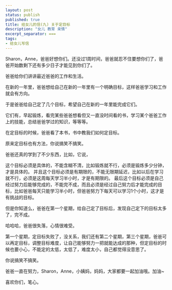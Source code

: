 ```yaml
---
layout: post
status: publish
published: true
title: 给女儿的信(九) 关于定目标
description: "女儿 教育 亲情"
excerpt_separator: ===
tags:
- 给女儿写信
---
```



Sharon，Anne，爸爸好想你们。还没过1周时间，爸爸就忍不住要想你们了，爸爸开始数剩下还有多少日子才能见到你们了。

爸爸给你们讲讲最近爸爸的工作和生活。

在新的一年里，爸爸想给自己在新的一年里有一个明确目标，这样爸爸学习和工作就会有方向。

于是爸爸给自己定了几个目标，希望自己在新的一年里能完成它们。

它们有，早起锻炼，看完某些爸爸想看但又一直没时间看的书，学习某个爸爸工作上的技能，总结爸爸学过的知识，等等等。

在定目标的时候，爸爸看了本书，书中教我们如何定目标。

原来定目标也有方法，你说搞笑不搞笑。

爸爸还真的学到了不少东西，比如，它说，

这个目标必须是具体的，不能含糊不清，比如锻炼就不行，必须是锻炼多少分钟，才是具体的。
并且这个目标必须是有期限的，不能无限期延迟，比如以后在学习就不行，必须是这周每天学习半小时，才是有期限的。
最后这个目标必须是自己经过努力后能够完成的，不能完不成，而且必须是经过自己努力后才能完成的目标，比如爸爸每天只能学习半小时，但爸爸努力下每天可以学习1个小时，这才是有挑战的目标。

但是你知道么，爸爸在第一个星期，给自己定了目标后，发现自己定下的目标太多了，完不成。

哈哈哈，爸爸很失落，心情很难受。

第一个星期，定目标失败了，没关系，我们还有第二个星期，第三个星期，爸爸可以再定目标，调整目标难度，让自己能够努力一把就能达成的那种，但定目标的时候也要小心，不能定的太低，太低了，难度太小，自己都觉得没意思了。

你说搞笑不搞笑。

爸爸一直在努力，Sharon，Anne，小姨妈，妈妈，大家都要一起加油哦。加油~

喜欢你们，笔心。




